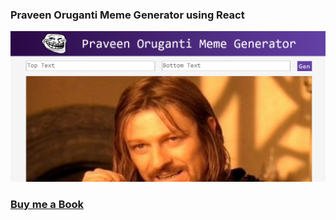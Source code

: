 ### Praveen Oruganti Meme Generator using React 
 
 ![screenshot of the app](https://raw.githubusercontent.com/praveenoruganti/praveenoruganti-reactjs/master/0_Projects/praveenoruganti-meme-generator/src/images/screenshot.PNG "Messenger App")

### [Buy me a Book](https://bit.ly/388sUbE)


